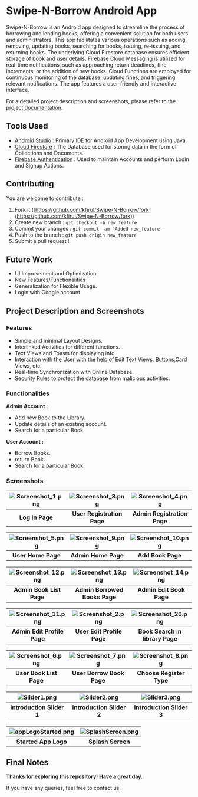 # Swipe-N-Borrow Android App

Swipe-N-Borrow is an Android app designed to streamline the process of borrowing and lending books, offering a convenient solution for both users and administrators. This app facilitates various operations such as adding, removing, updating books, searching for books, issuing, re-issuing, and returning books. The underlying Cloud Firestore database ensures efficient storage of book and user details. Firebase Cloud Messaging is utilized for real-time notifications, such as approaching return deadlines, fine increments, or the addition of new books. Cloud Functions are employed for continuous monitoring of the database, updating fines, and triggering relevant notifications. The app features a user-friendly and interactive interface.

For a detailed project description and screenshots, please refer to the [project documentation](#project-description-and-screenshots).

## Tools Used

* [Android Studio](https://developer.android.com/studio) : Primary IDE for Android App Development using Java.
* [Cloud Firestore](https://firebase.google.com/products/firestore) : The Database used for storing data in the form of Collections and Documents.
* [Firebase Authentication](https://firebase.google.com/products/auth) : Used to maintain Accounts and perform Login and Signup Actions.

## Contributing
You are welcome to contribute :

1. Fork it ([https://github.com/kfirul/Swipe-N-Borrow/fork](https://github.com/kfirul/Swipe-N-Borrow/fork))
2. Create new branch : `git checkout -b new_feature`
3. Commit your changes : `git commit -am 'Added new_feature'`
4. Push to the branch : `git push origin new_feature`
5. Submit a pull request !

## Future Work
* UI Improvement and Optimization
* New Features/Functionalities
* Generalization for Flexible Usage.
* Login with Google account

## Project Description and Screenshots
### Features
* Simple and minimal Layout Designs.
* Interlinked Activities for different functions.
* Text Views and Toasts for displaying info.
* Interaction with the User with the help of Edit Text Views, Buttons,Card Views, etc.
* Real-time Synchronization with Online Database.
* Security Rules to protect the database from malicious activities.

### Functionalities
**Admin Account :**

* Add new Book to the Library.
* Update details of an existing account.
* Search for a particular Book.

**User Account :**

* Borrow Books.
* return Book.
* Search for a particular Book.

### Screenshots

| ![Screenshot_1.png](Screenshots/Screenshot_1.png) | ![Screenshot_3.png](Screenshots/Screenshot_3.png) | ![Screenshot_4.png](Screenshots/Screenshot_4.png) |
|:-------------------------------------------------:|:-------------------------------------------------:|:-------------------------------------------------:|
|                  **Log In Page**                  |            **User Registration Page**             |            **Admin Registration Page**            |

| ![Screenshot_5.png](Screenshots/Screenshot_5.png) | ![Screenshot_9.png](Screenshots/Screenshot_9.png) | ![Screenshot_10.png](Screenshots/Screenshot_10.png) |
|:-------------------------------------------------:|:-------------------------------------------------:|:---------------------------------------------------:|
|                **User Home Page**                 |                **Admin Home Page**                |                  **Add Book Page**                  |

| ![Screenshot_12.png](Screenshots/Screenshot_12.png) | ![Screenshot_13.png](Screenshots/Screenshot_13.png) | ![Screenshot_14.png](Screenshots/Screenshot_14.png) |
|:---------------------------------------------------:|:---------------------------------------------------:|:---------------------------------------------------:|
|              **Admin Book List Page**               |              **Admin Borrowed Books Page**              |              **Admin Edit Book Page**               |

| ![Screenshot_11.png](Screenshots/Screenshot_11.png) | ![Screenshot_2.png](Screenshots/Screenshot_2.png) | ![Screenshot_20.png](Screenshots/Screenshot_20.png) |
|:---------------------------------------------------:|:-------------------------------------------------:|:---------------------------------------------------:|
|             **Admin Edit Profile Page**             |            **User Edit Profile Page**             |           **Book Search in library Page**           |

| ![Screenshot_6.png](Screenshots/Screenshot_6.png) | ![Screenshot_7.png](Screenshots/Screenshot_7.png) | ![Screenshot_8.png](Screenshots/Screenshot_8.png) |
|:-------------------------------------------------:|:-------------------------------------------------:|:-------------------------------------------------:|
|              **User Book List Page**              |             **User Borrow Book Page**             |             **Choose Register Type**              |


| ![Slider1.png](Screenshots/Slider1.png) | ![Slider2.png](Screenshots/Slider2.png) | ![Slider3.png](Screenshots/Slider3.png) |
|:---------------------------------------:|:---------------------------------------:|:---------------------------------------:|
|        **Introduction Slider 1**         |        **Introduction Slider 2**        |        **Introduction Slider 3**        |


| ![appLogoStarted.png](Screenshots/appLogoStarted.png) | ![SplashScreen.png](Screenshots/SplashScreen.png) |
|:-----------------------------------------------------:|:-------------------------------------------------:|
|                 **Started App Logo**                  |                 **Splash Screen**                 |




## Final Notes

**Thanks for exploring this repository! Have a great day.**

If you have any queries, feel free to contact us.
